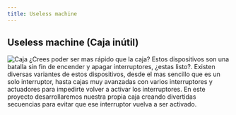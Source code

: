 ```yaml
---
title: Useless machine
---
```


## Useless machine (Caja inútil)
![Caja]({{site.baseurl}}/img/caja.gif)
¿Crees poder ser mas rápido que la caja?
Estos dispositivos son una batalla sin fin de encender y apagar interruptores, ¿estas listo?.
Existen diversas variantes de estos dispositivos, desde el mas sencillo que es un solo interruptor, hasta cajas muy avanzadas con varios interruptores y actuadores para impedirte volver a activar los interruptores.
En este proyecto desarrollaremos nuestra propia caja creando divertidas secuencias para evitar que ese interruptor vuelva a ser activado.

